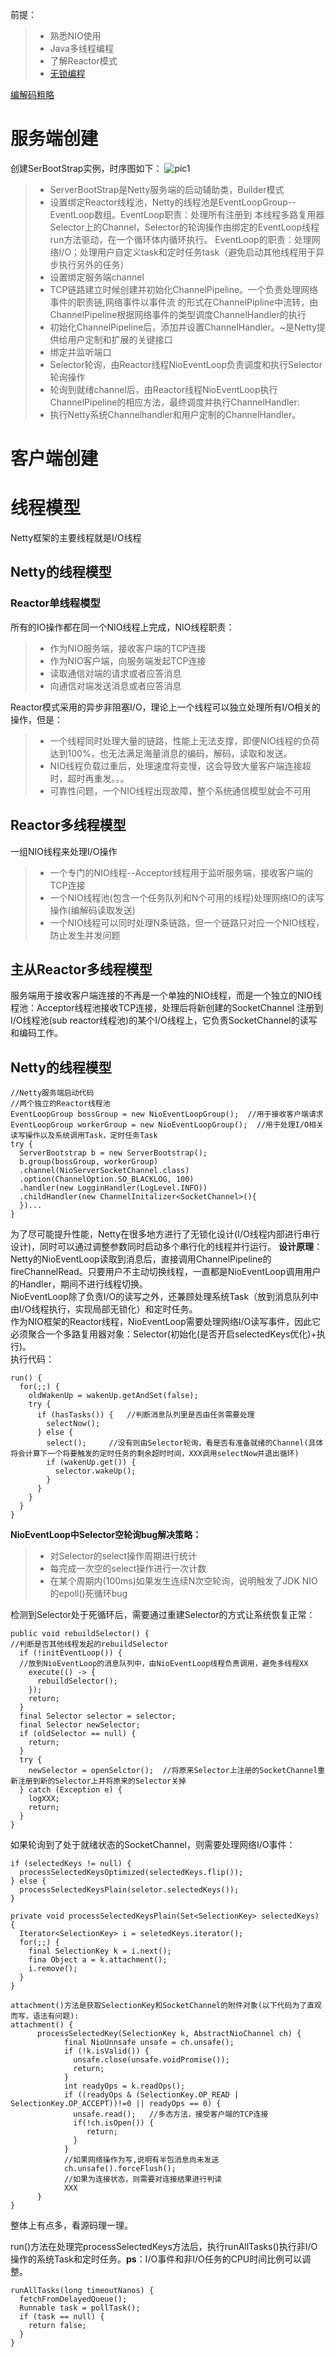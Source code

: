前提： 
>* 熟悉NIO使用
>* Java多线程编程
>* 了解Reactor模式
>* [无锁编程](https://blog.csdn.net/zzulp/article/details/6259866)

[编解码粗略](http://www.linkedkeeper.com/105.html)   

# 服务端创建
创建SerBootStrap实例，时序图如下：
![pic1](../img/netty_server.png)  
>* ServerBootStrap是Netty服务端的启动辅助类，Builder模式
>* 设置绑定Reactor线程池，Netty的线程池是EventLoopGroup--EventLoop数组。EventLoop职责：处理所有注册到
本线程多路复用器Selector上的Channel，Selector的轮询操作由绑定的EventLoop线程run方法驱动，在一个循环体内循环执行。
EventLoop的职责：处理网络I/O；处理用户自定义task和定时任务task（避免启动其他线程用于异步执行另外的任务）
>* 设置绑定服务端channel 
>* TCP链路建立时候创建并初始化ChannelPipeline。一个负责处理网络事件的职责链,网络事件以事件流
的形式在ChannelPipline中流转，由ChannelPipeline根据网络事件的类型调度ChannelHandler的执行
>* 初始化ChannelPipeline后，添加并设置ChannelHandler。~是Netty提供给用户定制和扩展的关键接口
>* 绑定并监听端口
>* Selector轮询，由Reactor线程NioEventLoop负责调度和执行Selector轮询操作
>* 轮询到就绪channel后，由Reactor线程NioEventLoop执行ChannelPipeline的相应方法，最终调度并执行ChannelHandler:
>* 执行Netty系统Channelhandler和用户定制的ChannelHandler。

# 客户端创建

# 线程模型
Netty框架的主要线程就是I/O线程
## Netty的线程模型
### Reactor单线程模型
所有的IO操作都在同一个NIO线程上完成，NIO线程职责：
>* 作为NIO服务端，接收客户端的TCP连接
>* 作为NIO客户端，向服务端发起TCP连接
>* 读取通信对端的请求或者应答消息
>* 向通信对端发送消息或者应答消息

Reactor模式采用的异步非阻塞I/O，理论上一个线程可以独立处理所有I/O相关的操作，但是：
>* 一个线程同时处理大量的链路，性能上无法支撑，即便NIO线程的负荷达到100%，也无法满足海量消息的编码，解码，读取和发送。
>* NIO线程负载过重后，处理速度将变慢，这会导致大量客户端连接超时，超时再重发。。。
>* 可靠性问题，一个NIO线程出现故障，整个系统通信模型就会不可用

## Reactor多线程模型
一组NIO线程来处理I/O操作
>* 一个专门的NIO线程--Acceptor线程用于监听服务端，接收客户端的TCP连接
>* 一个NIO线程池(包含一个任务队列和N个可用的线程)处理网络IO的读写操作(编解码读取发送)
>* 一个NIO线程可以同时处理N条链路，但一个链路只对应一个NIO线程，防止发生并发问题

## 主从Reactor多线程模型
服务端用于接收客户端连接的不再是一个单独的NIO线程，而是一个独立的NIO线程池：Acceptor线程池接收TCP连接，处理后将新创建的SocketChannel
注册到I/O线程池(sub reactor线程池)的某个I/O线程上，它负责SocketChannel的读写和编码工作。

## Netty的线程模型
```text
//Netty服务端启动代码
//两个独立的Reactor线程池
EventLoopGroup bossGroup = new NioEventLoopGroup();  //用于接收客户端请求
EventLoopGroup workerGroup = new NioEventLoopGroup();  //用于处理I/O相关读写操作以及系统调用Task，定时任务Task
try {
  ServerBootstrap b = new ServerBootstrap();
  b.group(bossGroup, workerGroup)
  .channel(NioServerSocketChannel.class)
  .option(ChannelOption.SO_BLACKLOG, 100)
  .handler(new LogginHandler(LogLevel.INFO))
  .childHandler(new ChannelInitalizer<SocketChannel>(){
  })...
}
```

为了尽可能提升性能，Netty在很多地方进行了无锁化设计(I/O线程内部进行串行设计)，同时可以通过调整参数同时启动多个串行化的线程并行运行。
**设计原理**：
Netty的NioEventLoop读取到消息后，直接调用ChannelPipeline的fireChannelRead。只要用户不主动切换线程，一直都是NioEventLoop调用用户的Handler，期间不进行线程切换。  
NioEventLoop除了负责I/O的读写之外，还兼顾处理系统Task（放到消息队列中由I/O线程执行，实现局部无锁化）和定时任务。  
作为NIO框架的Reactor线程，NioEventLoop需要处理网络I/O读写事件，因此它必须聚合一个多路复用器对象：Selector(初始化(是否开启selectedKeys优化)+执行)。   
执行代码：
```text
run() {
  for(;;) {
    oldWakenUp = wakenUp.getAndSet(false);
    try {
      if (hasTasks()) {   //判断消息队列里是否由任务需要处理
        selectNow();
      } else {
        select();     //没有则由Selector轮询，看是否有准备就绪的Channel(具体将会计算下一个将要触发的定时任务的剩余超时时间，XXX调用selectNow并退出循环)
        if (wakenUp.get()) {
          selector.wakeUp();
        }
      }
    }
  }
}
```
**NioEventLoop中Selector空轮询bug解决策略：**
>* 对Selector的select操作周期进行统计
>* 每完成一次空的select操作进行一次计数
>* 在某个周期内(100ms)如果发生连续N次空轮询，说明触发了JDK NIO的epoll()死循环bug

检测到Selector处于死循环后，需要通过重建Selector的方式让系统恢复正常：
```text
public void rebuildSelector() {
//判断是否其他线程发起的rebuildSelector
  if (!initEventLoop()) {
  //放到NioEventLoop的消息队列中，由NioEventLoop线程负责调用，避免多线程XX  
    execute(() -> {
      rebuildSelector();
    });
    return;
  }
  final Selector selector = selector;
  final Selector newSelector;
  if (oldSelector == null) {
    return;
  }
  try {
    newSelector = openSelctor();  //将原来Selector上注册的SocketChannel重新注册到新的Selector上并将原来的Selector关掉
  } catch (Exception e) {
    logXXX;
    return;
  }
}
```
如果轮询到了处于就绪状态的SocketChannel，则需要处理网络I/O事件：
```text
if (selectedKeys != null) {
  processSelectedKeysOptimized(selectedKeys.flip());
} else {
  processSelectedKeysPlain(seletor.selectedKeys());
}

private void processSelectedKeysPlain(Set<SelectionKey> selectedKeys) {
  Iterator<SelectionKey> i = seletedKeys.iterator();
  for(;;) {
    final SelectionKey k = i.next();
    fina Object a = k.attachment();
    i.remove();
  }
}

attachment()方法是获取SelectionKey和SocketChannel的附件对象(以下代码为了直观而写，语法有问题):
attachment() {
      processSelectedKey(SelectionKey k, AbstractNioChannel ch) {
            final NioUnnsafe unsafe = ch.unsafe();
            if (!k.isValid()) {
              unsafe.close(unsafe.voidPromise());
              return;
            }
            int readyOps = k.readOps();
            if ((readyOps & (SelectionKey.OP_READ | SelectionKey.OP_ACCEPT))!=0 || readyOps == 0) {
              unsafe.read();   //多态方法，接受客户端的TCP连接
              if(!ch.isOpen()) {
                 return;
              }
            }
            //如果网络操作为写,说明有半包消息尚未发送
            ch.unsafe().forceFlush();
            //如果为连接状态，则需要对连接结果进行判读
            XXX
      }
}
```
整体上有点多，看源码理一理。   

run()方法在处理完processSelectedKeys方法后，执行runAllTasks()执行非I/O操作的系统Task和定时任务。**ps**：I/O事件和非I/O任务的CPU时间比例可以调整。   
```text
runAllTasks(long timeoutNanos) {
  fetchFromDelayedQueue();
  Runnable task = pollTask();
  if (task == null) {
    return false;
  }
}
```